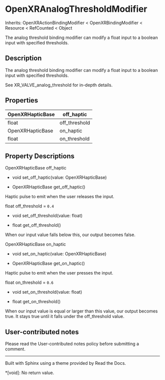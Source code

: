 # OpenXRAnalogThresholdModifier

Inherits: OpenXRActionBindingModifier < OpenXRBindingModifier < Resource <
RefCounted < Object

The analog threshold binding modifier can modify a float input to a boolean
input with specified thresholds.

## Description

The analog threshold binding modifier can modify a float input to a boolean
input with specified thresholds.

See XR_VALVE_analog_threshold for in-depth details.

## Properties

OpenXRHapticBase | off_haptic  
---|---  
float | off_threshold | `0.4`  
OpenXRHapticBase | on_haptic  
float | on_threshold | `0.6`  
  
## Property Descriptions

OpenXRHapticBase off_haptic

  * void set_off_haptic(value: OpenXRHapticBase)

  * OpenXRHapticBase get_off_haptic()

Haptic pulse to emit when the user releases the input.

float off_threshold = `0.4`

  * void set_off_threshold(value: float)

  * float get_off_threshold()

When our input value falls below this, our output becomes false.

OpenXRHapticBase on_haptic

  * void set_on_haptic(value: OpenXRHapticBase)

  * OpenXRHapticBase get_on_haptic()

Haptic pulse to emit when the user presses the input.

float on_threshold = `0.6`

  * void set_on_threshold(value: float)

  * float get_on_threshold()

When our input value is equal or larger than this value, our output becomes
true. It stays true until it falls under the off_threshold value.

## User-contributed notes

Please read the User-contributed notes policy before submitting a comment.

* * *

Built with Sphinx using a theme provided by Read the Docs.

  *[void]: No return value.

